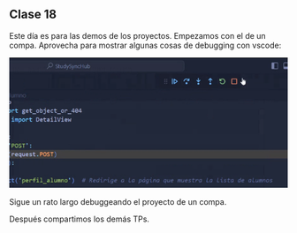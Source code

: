 ## Clase 18

Este día es para las demos de los proyectos. Empezamos con el de un compa. Aprovecha para mostrar algunas cosas de debugging con vscode:

![](./221-assets/ppt-69-back.png)

Sigue un rato largo debuggeando el proyecto de un compa.

Después compartimos los demás TPs.
